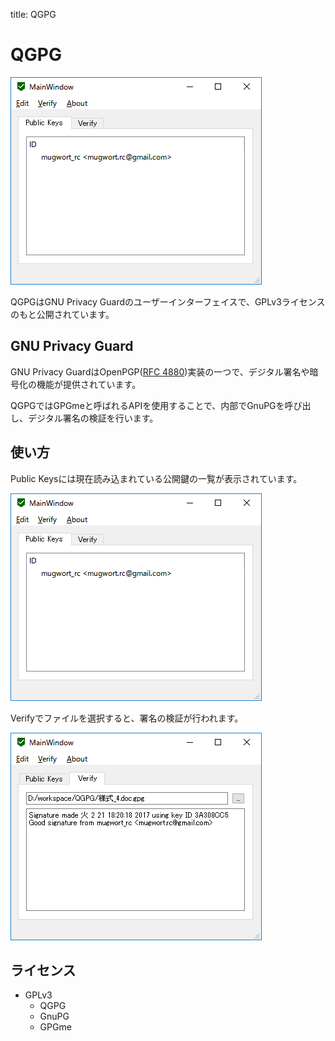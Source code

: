 title: QGPG

# QGPG

![mainwindow.png](./img/windows/mainwindow.png)

QGPGはGNU Privacy Guardのユーザーインターフェイスで、GPLv3ライセンスのもと公開されています。

## GNU Privacy Guard

GNU Privacy GuardはOpenPGP([RFC 4880])実装の一つで、デジタル署名や暗号化の機能が提供されています。

QGPGではGPGmeと呼ばれるAPIを使用することで、内部でGnuPGを呼び出し、デジタル署名の検証を行います。

## 使い方

Public Keysには現在読み込まれている公開鍵の一覧が表示されています。

![mainwindow.png](./img/windows/mainwindow.png)

Verifyでファイルを選択すると、署名の検証が行われます。

![verify.png](./img/windows/verify.png)

## ライセンス

* GPLv3
  + QGPG
  + GnuPG
  + GPGme

[RFC 4880]: https://tools.ietf.org/html/rfc4880
